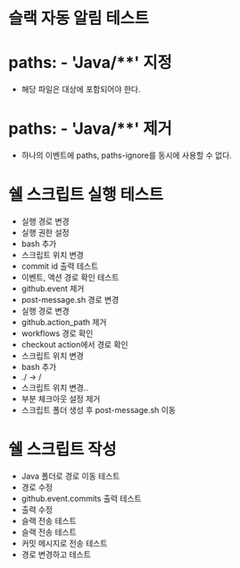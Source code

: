 # 슬랙 자동 알림 테스트

# paths: - 'Java/**' 지정
* 해당 파일은 대상에 포함되어야 한다.

# paths: - 'Java/**' 제거
* 하나의 이벤트에 paths, paths-ignore를 동시에 사용할 수 없다.

# 쉘 스크립트 실행 테스트
- 실행 경로 변경
- 실행 권한 설정
- bash 추가
- 스크립트 위치 변경
- commit id 출력 테스트
- 이벤트, 액션 경로 확인 테스트
- github.event 제거
- post-message.sh 경로 변경
- 실행 경로 변경
- github.action_path 제거
- workflows 경로 확인
- checkout action에서 경로 확인
- 스크립트 위치 변경
- bash 추가
- ./ -> /
- 스크립트 위치 변경..
- 부분 체크아웃 설정 제거
- 스크립트 폴더 생성 후 post-message.sh 이동

# 쉘 스크립트 작성
- Java 폴더로 경로 이동 테스트
- 경로 수정
- github.event.commits 출력 테스트
- 출력 수정
- 슬랙 전송 테스트
- 슬랙 전송 테스트
- 커밋 메시지로 전송 테스트
- 경로 변경하고 테스트